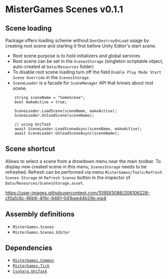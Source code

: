# MisterGames Scenes v0.1.1

## Scene loading

Package offers loading scheme without `DontDestroyOnLoad` usage by creating root scene and starting it first before Unity Editor's start scene.

- Root scene purpose is to hold initializers and global services
- Root scene can be set in the `ScenesStorage` (singleton scriptable object, auto-created at `Data/Resources` folder) 
- To disable root scene loading turn off the field `Enable Play Mode Start Scene Override` in the `ScenesStorage`.
- `SceneLoader` is a facade for `SceneManager` API that knows about root scene.

```
    string sceneName = "SomeScene";
    bool makeActive = true;

    SceneLoader.LoadScene(sceneName, makeActive);
    SceneLoader.UnloadScene(sceneName);

    // using UniTask
    await SceneLoader.LoadSceneAsync(sceneName, makeActive);
    await SceneLoader.UnloadSceneAsync(sceneName);
```

## Scene shortcut

Allows to select a scene from a drowdown menu near the main toolbar. To display new created scene in this menu, `ScenesStorage` needs to be refreshed. 
Refresh can be performed via menu `MisterGames/Tools/Refresh Scenes Storage` or `Refresh Scenes` button in the inspector of `Data/Resources/ScenesStorage.asset`. 

https://user-images.githubusercontent.com/109593086/208106228-cf0a1c8c-96b6-4f9c-8481-041bee44b29e.mp4

## Assembly definitions
- `MisterGames.Scenes`
- `MisterGames.Scenes.Editor`

## Dependencies
- [`MisterGames.Common`](https://github.com/theverymistergames/unity-common/tree/master/Common)
- [`MisterGames.Tick`](https://github.com/theverymistergames/unity-common/tree/master/Tick)
- [`Cysharp.UniTask`](https://github.com/Cysharp/UniTask)
